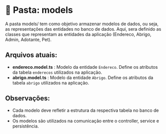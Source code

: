# 📂 Pasta: models

A pasta models/ tem como objetivo armazenar modelos de dados, ou seja, as representações das entidades no banco de dados. Aqui, sera definido as classes que representam as entidades da aplicação (Endereco, Abrigo, Admin, Adotante, Pet).

## Arquivos atuais:

- **endereco.model.ts** : Modelo da entidade `Endereco`. Define os atributos da tabela `enderecos` utilizados na aplicação.
- **abrigo.model.ts** : Modelo da entidade `Abrigo`. Define os atributos da tabela `abrigo` utilizados na aplicação.

## Observações:
- Cada modelo deve refletir a estrutura da respectiva tabela no banco de dados.
- Os modelos são utilizados na comunicação entre o controller, service e persistência.

